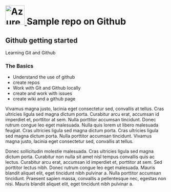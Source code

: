 # <a href='http://alexmarrero.tech'><img src='https://adatumno.azureedge.net/wp-content/uploads/2018/04/AzureLogo.png' height='60' alt='Azure Logo'> <a/> Sample repo on Github

## Github getting started
Learning Git and Github

### The Basics
- Understand the use of github
- create repos
- Work with Git and Github locally
- create and work with issues
- create wiki and a github page

Vivamus magna justo, lacinia eget consectetur sed, convallis at tellus. Cras ultricies ligula sed magna dictum porta. Curabitur arcu erat, accumsan id imperdiet et, porttitor at sem. Nulla porttitor accumsan tincidunt. Donec rutrum congue leo eget malesuada. Nulla quis lorem ut libero malesuada feugiat. Cras ultricies ligula sed magna dictum porta. Cras ultricies ligula sed magna dictum porta. Nulla porttitor accumsan tincidunt. Vivamus magna justo, lacinia eget consectetur sed, convallis at tellus.

Donec sollicitudin molestie malesuada. Cras ultricies ligula sed magna dictum porta. Curabitur non nulla sit amet nisl tempus convallis quis ac lectus. Curabitur arcu erat, accumsan id imperdiet et, porttitor at sem. Sed porttitor lectus nibh. Donec rutrum congue leo eget malesuada. Mauris blandit aliquet elit, eget tincidunt nibh pulvinar a. Nulla porttitor accumsan tincidunt. Praesent sapien massa, convallis a pellentesque nec, egestas non nisi. Mauris blandit aliquet elit, eget tincidunt nibh pulvinar a.
